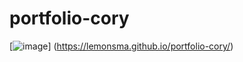 # portfolio-cory
[![image](https://user-images.githubusercontent.com/95662908/154874332-c78179fb-3999-46eb-b542-0646269bfab6.png)] (https://lemonsma.github.io/portfolio-cory/)
